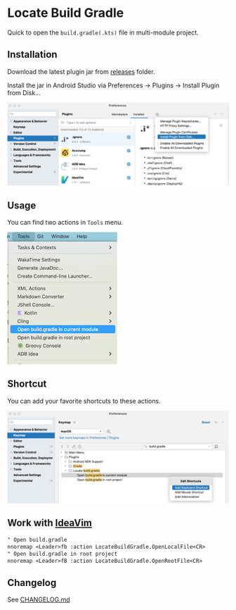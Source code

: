 # Locate Build Gradle

Quick to open the `build.gradle(.kts)` file in multi-module project.

## Installation

Download the latest plugin jar from [releases](./releases) folder.

Install the jar in Android Studio via Preferences -> Plugins -> Install Plugin from Disk...

![install-plugin](./assets/install-plugin.png)

## Usage

You can find two actions in `Tools` menu.

![actions-in-tools-menu](./assets/actions-in-tools-menu.png)

## Shortcut

You can add your favorite shortcuts to these actions.

![shortcut](./assets/actions-shortcut.png)

## Work with [IdeaVim](https://github.com/JetBrains/ideavim)

```
" Open build.gradle
nnoremap <Leader>fb :action LocateBuildGradle.OpenLocalFile<CR>
" Open build.gradle in root project
nnoremap <Leader>fB :action LocateBuildGradle.OpenRootFile<CR>
```

## Changelog

See [CHANGELOG.md](./CHANGELOG.md)